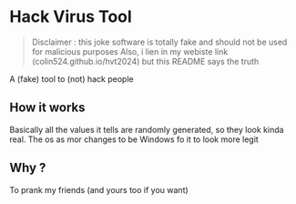 # Hack Virus Tool

> Disclaimer : this joke software is totally fake and should not be used for malicious purposes
> Also, i lien in my webiste link (colin524.github.io/hvt2024) but this README says the truth

A (fake) tool to (not) hack people

## How it works
Basically all the values it tells are randomly generated, so they look kinda real.
The os as mor changes to be Windows fo it to look more legit

## Why ?
To prank my friends (and yours too if you want)
